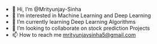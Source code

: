 - 👋 Hi, I’m @Mrityunjay-Sinha
- 👀 I’m interested in Machine Learning and Deep Learning
- 🌱 I’m currently learning Deep Learning Algorithms
- 💞️ I’m looking to collaborate on stock prediction Projects
- 📫 How to reach me mrityunjaysinha5@gmail.com

<!---
Mrityunjay-Sinha/Mrityunjay-Sinha is a ✨ special ✨ repository because its `README.md` (this file) appears on your GitHub profile.
You can click the Preview link to take a look at your changes.
--->
